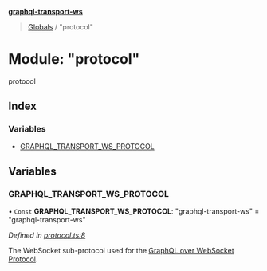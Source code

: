 **[graphql-transport-ws](../README.md)**

> [Globals](../README.md) / "protocol"

# Module: "protocol"

protocol

## Index

### Variables

* [GRAPHQL\_TRANSPORT\_WS\_PROTOCOL](_protocol_.md#graphql_transport_ws_protocol)

## Variables

### GRAPHQL\_TRANSPORT\_WS\_PROTOCOL

• `Const` **GRAPHQL\_TRANSPORT\_WS\_PROTOCOL**: \"graphql-transport-ws\" = "graphql-transport-ws"

*Defined in [protocol.ts:8](https://github.com/enisdenjo/graphql-transport-ws/blob/d8060fe/src/protocol.ts#L8)*

The WebSocket sub-protocol used for the [GraphQL over WebSocket Protocol](/PROTOCOL.md).
